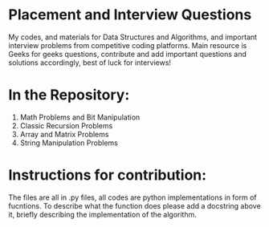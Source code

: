 # Placement and Interview Questions

My codes, and materials for Data Structures and Algorithms, and important interview problems from competitive coding platforms. Main resource is Geeks for geeks questions, contribute and add important questions and solutions accordingly, best of luck for interviews!

# In the Repository:

1. Math Problems and Bit Manipulation
2. Classic Recursion Problems
3. Array and Matrix Problems
4. String Manipulation Problems

# Instructions for contribution:

The files are all in .py files, all codes are python implementations in form of fucntions. To describe what the function does please add a docstring above it,
briefly describing the implementation of the algorithm. 
